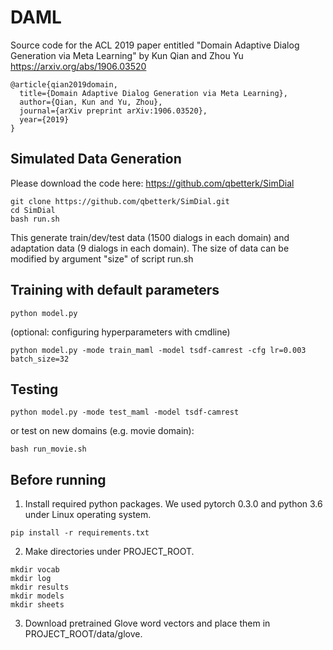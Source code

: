 # DAML

Source code for the ACL 2019 paper entitled "Domain Adaptive Dialog Generation via Meta Learning" by Kun Qian and Zhou Yu https://arxiv.org/abs/1906.03520


```
@article{qian2019domain,
  title={Domain Adaptive Dialog Generation via Meta Learning},
  author={Qian, Kun and Yu, Zhou},
  journal={arXiv preprint arXiv:1906.03520},
  year={2019}
}
```
## Simulated Data Generation
Please download the code here: https://github.com/qbetterk/SimDial
```
git clone https://github.com/qbetterk/SimDial.git
cd SimDial
bash run.sh
```
This generate train/dev/test data (1500 dialogs in each domain) and adaptation data (9 dialogs in each domain).
The size of data can be modified by argument "size" of script run.sh

## Training with default parameters

```
python model.py
```

(optional: configuring hyperparameters with cmdline)

```
python model.py -mode train_maml -model tsdf-camrest -cfg lr=0.003 batch_size=32
```

## Testing

```
python model.py -mode test_maml -model tsdf-camrest
```

or test on new domains (e.g. movie domain):
```
bash run_movie.sh
```


## Before running
1. Install required python packages. We used pytorch 0.3.0 and python 3.6 under Linux operating system. 
```
pip install -r requirements.txt
```
2. Make directories under PROJECT_ROOT.
```
mkdir vocab
mkdir log
mkdir results
mkdir models
mkdir sheets
```

3. Download pretrained Glove word vectors and place them in PROJECT_ROOT/data/glove.
